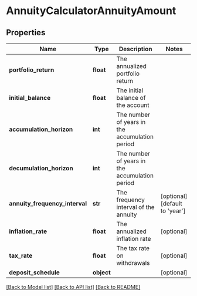# AnnuityCalculatorAnnuityAmount

## Properties
Name | Type | Description | Notes
------------ | ------------- | ------------- | -------------
**portfolio_return** | **float** | The annualized portfolio return | 
**initial_balance** | **float** | The initial balance of the account | 
**accumulation_horizon** | **int** | The number of years in the accumulation period | 
**decumulation_horizon** | **int** | The number of years in the accumulation period | 
**annuity_frequency_interval** | **str** | The frequency interval of the annuity | [optional] [default to 'year']
**inflation_rate** | **float** | The annualized inflation rate | [optional] 
**tax_rate** | **float** | The tax rate on withdrawals | [optional] 
**deposit_schedule** | **object** |  | [optional] 

[[Back to Model list]](../README.md#documentation-for-models) [[Back to API list]](../README.md#documentation-for-api-endpoints) [[Back to README]](../README.md)


